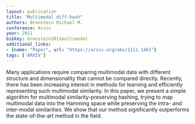 ```yaml
---
layout: publication
title: "Multimodal diff-hash"
authors: Bronstein Michael M.
conference: Arxiv
year: 2011
bibkey: bronstein2011multimodal
additional_links:
- {name: "Paper", url: "https://arxiv.org/abs/1111.1461"}
tags: ['ARXIV']
---
```

Many applications require comparing multimodal data with different structure and dimensionality that cannot be compared directly. Recently, there has been increasing interest in methods for learning and efficiently representing such multimodal similarity. In this paper, we present a simple algorithm for multimodal similarity-preserving hashing, trying to map multimodal data into the Hamming space while preserving the intra- and inter-modal similarities. We show that our method significantly outperforms the state-of-the-art method in the field.